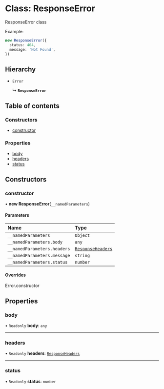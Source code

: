 # Class: ResponseError

ResponseError class

Example:
```ts
new ResponseError({
  status: 404,
  message: 'Not Found',
})
```

## Hierarchy

- `Error`

  ↳ **`ResponseError`**

## Table of contents

### Constructors

- [constructor](ResponseError.md#constructor)

### Properties

- [body](ResponseError.md#body)
- [headers](ResponseError.md#headers)
- [status](ResponseError.md#status)

## Constructors

### constructor

• **new ResponseError**(`__namedParameters`)

#### Parameters

| Name | Type |
| :------ | :------ |
| `__namedParameters` | `Object` |
| `__namedParameters.body` | `any` |
| `__namedParameters.headers` | [`ResponseHeaders`](../#responseheaders) |
| `__namedParameters.message` | `string` |
| `__namedParameters.status` | `number` |

#### Overrides

Error.constructor

## Properties

### body

• `Readonly` **body**: `any`

___

### headers

• `Readonly` **headers**: [`ResponseHeaders`](../#responseheaders)

___

### status

• `Readonly` **status**: `number`
